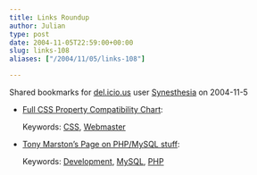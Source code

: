 ```yaml
---
title: Links Roundup
author: Julian
type: post
date: 2004-11-05T22:59:00+00:00
slug: links-108 
aliases: ["/2004/11/05/links-108"]

---
```

Shared bookmarks for [del.icio.us][1] user  [Synesthesia][2] on 2004-11-5

  * [Full CSS Property Compatibility Chart][3]:
   
    Keywords: [CSS][4], [Webmaster][5]
  * [Tony Marston&#8217;s Page on PHP/MySQL stuff][6]:
   
    Keywords: [Development][7], [MySQL][8], [PHP][9]

 [1]: https://del.icio.us/
 [2]: https://del.icio.us/synesthesia
 [3]: https://www.corecss.com/properties/full-chart.php "https://www.corecss.com/properties/full-chart.php"
 [4]: https://del.icio.us/synesthesia/CSS
 [5]: https://del.icio.us/synesthesia/Webmaster
 [6]: https://www.tonymarston.net/php-mysql/ "https://www.tonymarston.net/php-mysql/"
 [7]: https://del.icio.us/synesthesia/Development
 [8]: https://del.icio.us/synesthesia/MySQL
 [9]: https://del.icio.us/synesthesia/PHP